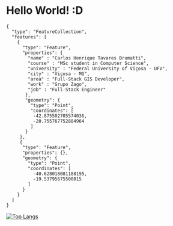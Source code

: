 # Hello World! :D
````
{
  "type": "FeatureCollection",
  "features": [
    {
      "type": "Feature",
      "properties": {
        "name" : "Carlos Henrique Tavares Brumatti",
        "course" : "MSc student in Computer Science",
        "university" : "Federal University of Viçosa - UFV",
        "city" : "Viçosa - MG",
        "area" : "Full-Stack GIS Developer",
        "work" : "Grupo Zago",
        "job" : "Full-Stack Engineer"
       },
       "geometry": {
         "type": "Point",
         "coordinates": [
          -42.875502705574036,
          -20.755767752884964
         ]
       }
     },
     {
      "type": "Feature",
      "properties": {},
      "geometry": {
        "type": "Point",
        "coordinates": [
          -40.628018081188195,
          -19.53795675500015
        ]
      }
    }
  ]
}
````
[![Top Langs](https://github-readme-stats.vercel.app/api/top-langs/?username=TavaresCarlos&layout=compact)](https://github.com/anuraghazra/github-readme-stats)
